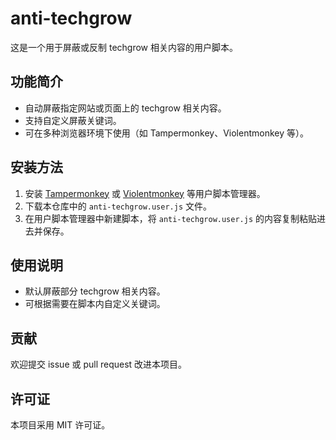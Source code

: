 
# anti-techgrow

这是一个用于屏蔽或反制 techgrow 相关内容的用户脚本。

## 功能简介
- 自动屏蔽指定网站或页面上的 techgrow 相关内容。
- 支持自定义屏蔽关键词。
- 可在多种浏览器环境下使用（如 Tampermonkey、Violentmonkey 等）。

## 安装方法
1. 安装 [Tampermonkey](https://www.tampermonkey.net/) 或 [Violentmonkey](https://violentmonkey.github.io/) 等用户脚本管理器。
2. 下载本仓库中的 `anti-techgrow.user.js` 文件。
3. 在用户脚本管理器中新建脚本，将 `anti-techgrow.user.js` 的内容复制粘贴进去并保存。

## 使用说明
- 默认屏蔽部分 techgrow 相关内容。
- 可根据需要在脚本内自定义关键词。

## 贡献
欢迎提交 issue 或 pull request 改进本项目。

## 许可证
本项目采用 MIT 许可证。
